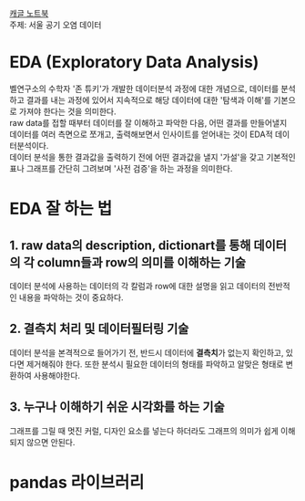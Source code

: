 [캐글 노트북](https://www.kaggle.com/code/ryujungsoo/seoul-air-pollution)                                     
주제: 서울 공기 오염 데이터 


# EDA (Exploratory Data Analysis)

벨연구소의 수학자 '존 튜키'가 개발한 데이터분석 과정에 대한 개념으로, 데이터를 분석하고 결과를 내는 과정에 있어서 지속적으로 해당 데이터에 대한 '탐색과 이해'를 기본으로 가져야 한다는 것을 의미한다.            
raw data를 접할 때부터 데이터를 잘 이해하고 파악한 다음, 어떤 결과를 만들어낼지 데이터를 여러 측면으로 쪼개고, 출력해보면서 인사이트를 얻어내는 것이 EDA적 데이터분석이다.      
데이터 분석을 통한 결과값을 출력하기 전에 어떤 결과값을 낼지 '가설'을 갖고 기본적인 표나 그래프를 간단히 그려보며 '사전 검증'을 하는 과정을 의미한다.

# EDA 잘 하는 법
## 1. raw data의 description, dictionart를 통해 데이터의 각 column들과 row의 의미를 이해하는 기술
데이터 분석에 사용하는 데이터의 각 칼럼과 row에 대한 설명을 읽고 데이터의 전반적인 내용을 파악하는 것이 중요하다.
## 2. 결측치 처리 및 데이터필터링 기술
데이터 분석을 본격적으로 들어가기 전, 반드시 데이터에 **결측치**가 없는지 확인하고, 있다면 제거해줘야 한다. 또한 분석시 필요한 데이터의 형태를 파악하고 알맞은 형태로 변환하여 사용해야한다.
## 3. 누구나 이해하기 쉬운 시각화를 하는 기술
그래프를 그릴 때 멋진 커럴, 디자인 요소를 넣는다 하더라도 그래프의 의미가 쉽게 이해되지 않으면 안된다.


# pandas 라이브러리


